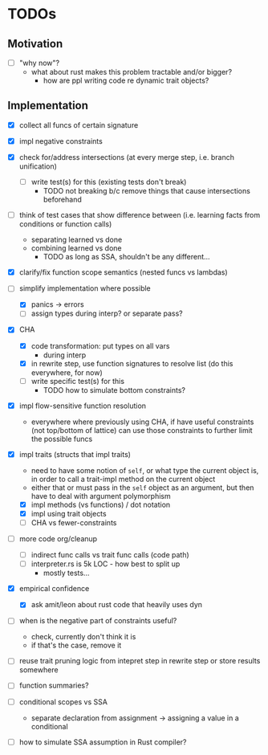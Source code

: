 # TODOs

## Motivation

- [ ] "why now"?
    - what about rust makes this problem tractable and/or bigger?
        - how are ppl writing code re dynamic trait objects?

## Implementation

- [x] collect all funcs of certain signature

- [x] impl negative constraints

- [x] check for/address intersections (at every merge step, i.e. branch unification)
    - [ ] write test(s) for this (existing tests don't break)
        - TODO not breaking b/c remove things that cause intersections beforehand

- [ ] think of test cases that show difference between (i.e. learning facts from
  conditions or function calls)
    - separating learned vs done
    - combining learned vs done
        - TODO as long as SSA, shouldn't be any different...

- [x] clarify/fix function scope semantics (nested funcs vs lambdas)

- [ ] simplify implementation where possible
    - [x] panics -> errors
    - [ ] assign types during interp? or separate pass?

- [x] CHA
    - [x] code transformation: put types on all vars
        - during interp
    - [x] in rewrite step, use function signatures to resolve list (do this
      everywhere, for now)
    - [ ] write specific test(s) for this
        - TODO how to simulate bottom constraints?

- [x] impl flow-sensitive function resolution
    - everywhere where previously using CHA, if have useful constraints (not
      top/bottom of lattice) can use those constraints to further limit the
      possible funcs

- [x] impl traits (structs that impl traits)
    - need to have some notion of `self`, or what type the current object is, in
      order to call a trait-impl method on the current object
    - either that or must pass in the `self` object as an argument, but then
      have to deal with argument polymorphism
    - [x] impl methods (vs functions) / dot notation
    - [x] impl using trait objects
    - [ ] CHA vs fewer-constraints

- [ ] more code org/cleanup
    - [ ] indirect func calls vs trait func calls (code path)
    - [ ] interpreter.rs is 5k LOC - how best to split up
        - mostly tests...

- [x] empirical confidence
    - [x] ask amit/leon about rust code that heavily uses dyn

- [ ] when is the negative part of constraints useful?
    - check, currently don't think it is
    - if that's the case, remove it

- [ ] reuse trait pruning logic from intepret step in rewrite step or store
  results somewhere

- [ ] function summaries?

- [ ] conditional scopes vs SSA
    - separate declaration from assignment -> assigning a value in a conditional 

- [ ] how to simulate SSA assumption in Rust compiler?

